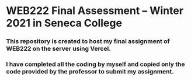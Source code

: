 # WEB222 Final Assessment – Winter 2021 in Seneca College

### This repository is created to host my final assignment of WEB222 on the server using Vercel.
### I have completed all the coding by myself and copied only the code provided by the professor to submit my assignment.
